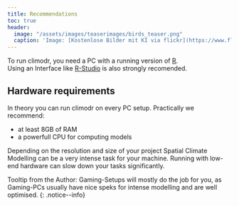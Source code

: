 ```yaml
---
title: Recommendations
toc: true
header:
  image: "/assets/images/teaserimages/birds_teaser.png"
  caption: 'Image: [Kostenlose Bilder mit KI via flickr](https://www.flickr.com/photos/ai_universe/53440008559/); [CC BY 2.0 DEED](https://creativecommons.org/licenses/by/2.0/); image cropped'
---
```


To run climodr, you need a PC with a running version of [R](https://www.r-project.org).  
Using an Interface like [R-Studio](https://posit.co/download/rstudio-desktop/) is also strongly recomended. 
<!--more-->

## Hardware requirements
In theory you can run climodr on every PC setup. Practically we recommend:
* at least 8GB of RAM
* a powerfull CPU for computing models
<!--more-->

Depending on the resolution and size of your project Spatial Climate Modelling can be a very intense task for your machine. Running with low-end hardware can slow down your tasks significantly. 

Tooltip from the Author: Gaming-Setups will mostly do the job for you, as Gaming-PCs usually have nice speks for intense modelling and are well optimised. 
{: .notice--info}



